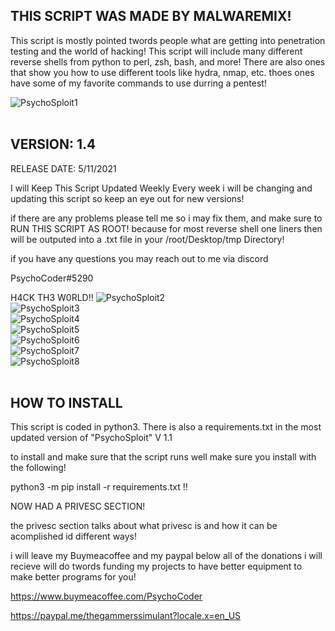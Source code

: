 

## THIS SCRIPT WAS MADE BY MALWAREMIX!


  This script is mostly pointed twords people what are getting into penetration testing and the world of hacking! This script will include many different reverse   shells from python to perl, zsh, bash, and more!
  There are also ones that show you how to use different tools like hydra, nmap, etc. thoes ones have some of my favorite commands to use durring a pentest!

![PsychoSploit1](https://u.cubeupload.com/PsychoCoder/psychosploit1.png)<br />
<br />

## VERSION: 1.4

  RELEASE DATE: 5/11/2021

  I will Keep This Script Updated Weekly Every week i will be changing and updating this script so keep an eye out for new versions!

  if there are any problems please tell me so i may fix them, and make sure to RUN THIS SCRIPT AS ROOT! because for most reverse shell one liners then will be    outputed into a .txt file in your /root/Desktop/tmp Directory!

  if you have any questions you may reach out to me via discord

  PsychoCoder#5290

  H4CK TH3 W0RLD!!
  ![PsychoSploit2](https://u.cubeupload.com/PsychoCoder/psychosploot2.png)<br />
  ![PsychoSploit3](https://u.cubeupload.com/PsychoCoder/psychosploit3.png)<br />
  ![PsychoSploit4](https://u.cubeupload.com/PsychoCoder/psychosploit4.png)<br />
  ![PsychoSploit5](https://u.cubeupload.com/PsychoCoder/psychosploit5.png)<br />
  ![PsychoSploit6](https://u.cubeupload.com/PsychoCoder/psychosploit6.png)<br />
  ![PsychoSploit7](https://u.cubeupload.com/PsychoCoder/psychosploit7.png)<br />
  ![PsychoSploit8](https://u.cubeupload.com/PsychoCoder/psychosploit8.png)<br />
<br />

## HOW TO INSTALL

  This script is coded in python3. There is also a requirements.txt in the most updated version of "PsychoSploit" V 1.1

  to install and make sure that the script runs well make sure you install with the following!

  python3 -m pip install -r requirements.txt  !!

  NOW HAD A PRIVESC SECTION!

  the privesc section talks about what privesc is and how it can be acomplished id different ways!


  i will leave my Buymeacoffee and my paypal below all of the donations i will recieve will do twords funding my projects to have better equipment to make better          programs for you!

  https://www.buymeacoffee.com/PsychoCoder

  https://paypal.me/thegammerssimulant?locale.x=en_US
